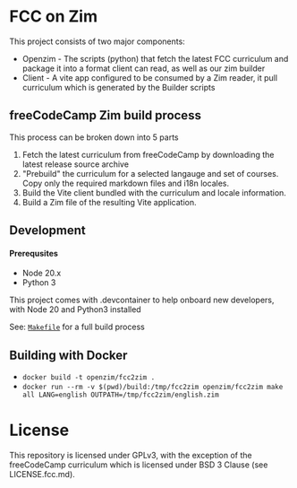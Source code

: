 # FCC on Zim

This project consists of two major components:

- Openzim - The scripts (python) that fetch the latest FCC curriculum and package it into a format client can read, as well as our zim builder
- Client - A vite app configured to be consumed by a Zim reader, it pull curriculum which is generated by the Builder scripts

## freeCodeCamp Zim build process

This process can be broken down into 5 parts

1. Fetch the latest curriculum from freeCodeCamp by downloading the latest release source archive
1. "Prebuild" the curriculum for a selected langauge and set of courses. Copy only the required markdown files and i18n locales.
1. Build the Vite client bundled with the curriculum and locale information.
1. Build a Zim file of the resulting Vite application.



## Development

#### Prerequsites

- Node 20.x
- Python 3

This project comes with .devcontainer to help onboard new developers, with Node 20 and Python3 installed

See: [`Makefile`](Makefile) for a full build process

## Building with Docker

- `docker build -t openzim/fcc2zim .`
- `docker run --rm -v $(pwd)/build:/tmp/fcc2zim openzim/fcc2zim make all LANG=english OUTPATH=/tmp/fcc2zim/english.zim`

# License

This repository is licensed under GPLv3, with the exception of the freeCodeCamp curriculum which is licensed under BSD 3 Clause (see LICENSE.fcc.md).
